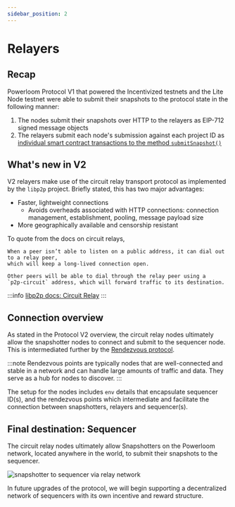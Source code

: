 ```yaml
---
sidebar_position: 2
---
```


# Relayers

## Recap

Powerloom Protocol V1 that powered the Incentivized testnets and the Lite Node testnet were able to submit their snapshots to the protocol state in the following manner: 

1. The nodes submit their snapshots over HTTP to the relayers as EIP-712 signed message objects
2. The relayers submit each node's submission against each project ID as [individual smart contract transactions to the method `submitSnapshot()`](/docs/Protocol/Specifications/state-v1.md#function-submitsnapshotstring-memory-snapshotcid-uint256-epochid-string-memory-projectid-request-calldata-request-bytes-calldata-signature-public)

## What's new in V2

V2 relayers make use of the circuit relay transport protocol as implemented by the `libp2p` project. Briefly stated, this has two major advantages:

* Faster, lightweight connections 
  * Avoids overheads associated with HTTP connections: connection management, establishment, pooling, message payload size
* More geographically available and censorship resistant

To quote from the docs on circuit relays,

```
When a peer isn’t able to listen on a public address, it can dial out to a relay peer,
which will keep a long-lived connection open. 

Other peers will be able to dial through the relay peer using a 
`p2p-circuit` address, which will forward traffic to its destination.
```

:::info
[libp2p docs: Circuit Relay](https://docs.libp2p.io/concepts/nat/circuit-relay/)
:::

## Connection overview

As stated in the Protocol V2 overview, the circuit relay nodes ultimately allow the snapshotter nodes to connect and submit to the sequencer node. This is intermediated further by the [Rendezvous protocol](https://docs.libp2p.io/concepts/discovery-routing/rendezvous/).

:::note
Rendezvous points are typically nodes that are well-connected and stable in a network and can handle large amounts of traffic and data. They serve as a hub for nodes to discover.
:::

The setup for the nodes includes `env` details that encapsulate sequencer ID(s), and the rendezvous points which intermediate and facilitate the connection between snapshotters, relayers and sequencer(s).

## Final destination: Sequencer

The circuit relay nodes ultimately allow Snapshotters on the Powerloom network, located anywhere in the world, to submit their snapshots to the sequencer.

![snapshotter to sequencer via relay network](/images/SequencerRelayNetwork.png)

In future upgrades of the protocol, we will begin supporting a decentralized network of sequencers with its own incentive and reward structure.